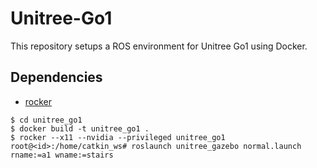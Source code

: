 # Unitree-Go1

This repository setups a ROS environment for Unitree Go1 using Docker.

## Dependencies

- [rocker](https://github.com/osrf/rocker)

```console
$ cd unitree_go1
$ docker build -t unitree_go1 .
$ rocker --x11 --nvidia --privileged unitree_go1
root@<id>:/home/catkin_ws# roslaunch unitree_gazebo normal.launch rname:=a1 wname:=stairs
```
